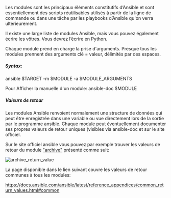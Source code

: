 
Les modules sont les principaux éléments constitutifs d’Ansible et sont essentiellement des scripts réutilisables utilisés à partir de la ligne de commande ou dans une tâche par les playbooks d’Ansible qu'on verra ulterieurement. 

Il existe une large liste de modules Ansible, mais vous pouvez également écrire les vôtres. Vous devrez l’écrire en Python.

Chaque module prend en charge la prise d'arguments. Presque tous les modules prennent des arguments clé = valeur, délimités par des espaces. 

##### _Syntax:_ 
ansible $TARGET -m $MODULE -a $MODULE_ARGUMENTS

Pour Afficher la manuelle d'un module: ansible-doc $MODULE

##### _Valeurs de retour_

Les modules Ansible renvoient normalement une structure de données qui peut être enregistrée dans une variable ou vue directement lors de la sortie par le programme ansible. Chaque module peut éventuellement documenter ses propres valeurs de retour uniques (visibles via ansible-doc et sur le site officiel.

Sur le site officiel ansible vous pouvez par exemple trouver les valeurs de retour du module ["archive"](https://docs.ansible.com/ansible/latest/modules/archive_module.html#archive-module) présenté comme suit:

![archive_return_value](/samiasamia/scenarios/ansible_training/assets/archive_module_return_value.png)

La page disponible dans le lien suivant couvre les valeurs de retour communes à tous les modules:

https://docs.ansible.com/ansible/latest/reference_appendices/common_return_values.html#common



